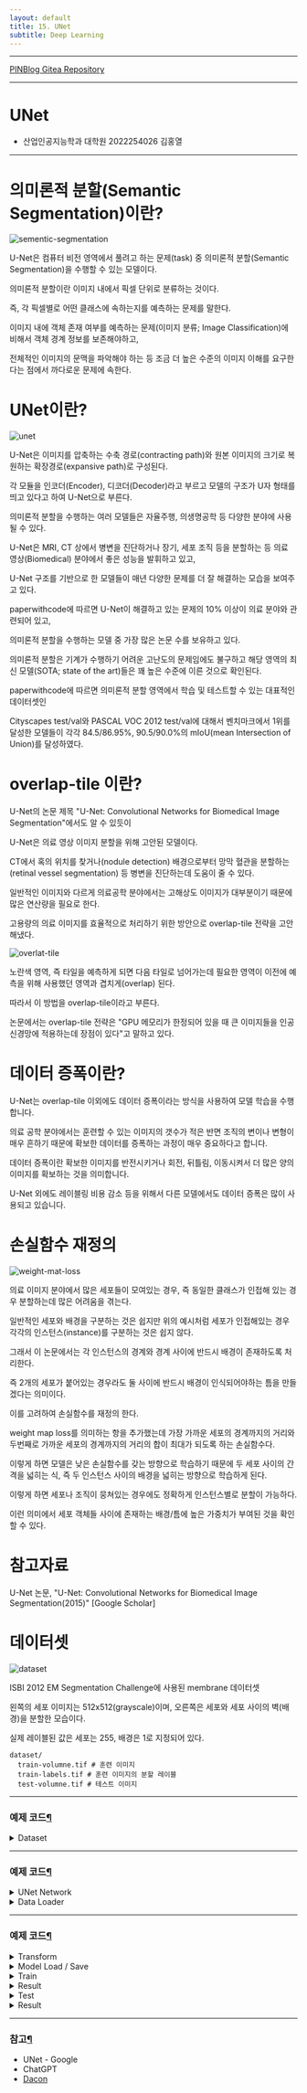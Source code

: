 ```yaml
---
layout: default
title: 15. UNet
subtitle: Deep Learning
---
```

-----

[PINBlog Gitea Repository](https://gitea.pinblog.codes/CBNU/15_UNet)

-----

# UNet
- 산업인공지능학과 대학원
    2022254026
        김홍열


---


# **의미론적 분할(Semantic Segmentation)이란?**

![sementic-segmentation](/assets/img/unet/unet1.png)

U-Net은 컴퓨터 비전 영역에서 풀려고 하는 문제(task) 중 의미론적 분할(Semantic Segmentation)을 수행할 수 있는 모델이다. 

의미론적 분할이란 이미지 내에서 픽셀 단위로 분류하는 것이다.

즉, 각 픽셀별로 어떤 클래스에 속하는지를 예측하는 문제를 말한다.

이미지 내에 객체 존재 여부를 예측하는 문제(이미지 분류; Image Classification)에 비해서 객체 경계 정보를 보존해야하고,

전체적인 이미지의 문맥을 파악해야 하는 등 조금 더 높은 수준의 이미지 이해를 요구한다는 점에서 까다로운 문제에 속한다.



# UNet이란?

![unet](/assets/img/unet/unet2.png)

U-Net은 이미지를 압축하는 수축 경로(contracting path)와 원본 이미지의 크기로 복원하는 확장경로(expansive path)로 구성된다.

각 모듈을 인코더(Encoder), 디코더(Decoder)라고 부르고 모델의 구조가 U자 형태를 띄고 있다고 하여 U-Net으로 부른다. 

의미론적 분할을 수행하는 여러 모델들은 자율주행, 의생명공학 등 다양한 분야에 사용될 수 있다. 

U-Net은 MRI, CT 상에서 병변을 진단하거나 장기, 세포 조직 등을 분할하는 등 의료 영상(Biomedical) 분야에서 좋은 성능을 발휘하고 있고, 

U-Net 구조를 기반으로 한 모델들이 매년 다양한 문제를 더 잘 해결하는 모습을 보여주고 있다. 

paperwithcode에 따르면 U-Net이 해결하고 있는 문제의 10% 이상이 의료 분야와 관련되어 있고, 

의미론적 분할을 수행하는 모델 중 가장 많은 논문 수를 보유하고 있다.

의미론적 분할은 기계가 수행하기 어려운 고난도의 문제임에도 불구하고 해당 영역의 최신 모델(SOTA; state of the art)들은 꽤 높은 수준에 이른 것으로 확인된다.

paperwithcode에 따르면 의미론적 분할 영역에서 학습 및 테스트할 수 있는 대표적인 데이터셋인

Cityscapes test/val와 PASCAL VOC 2012 test/val에 대해서 벤치마크에서 1위를 달성한 모델들이 각각 84.5/86.95%, 90.5/90.0%의 mIoU(mean Intersection of Union)를 달성하였다. 



# overlap-tile 이란?

U-Net의 논문 제목 "U-Net: Convolutional Networks for Biomedical Image Segmentation"에서도 알 수 있듯이

U-Net은 의료 영상 이미지 분할을 위해 고안된 모델이다.
 
CT에서 혹의 위치를 찾거나(nodule detection) 배경으로부터 망막 혈관을 분할하는(retinal vessel segmentation) 등 병변을 진단하는데 도움이 줄 수 있다. 

일반적인 이미지와 다르게 의료공학 분야에서는 고해상도 이미지가 대부분이기 때문에 많은 연산량을 필요로 한다. 

고용량의 의료 이미지를 효율적으로 처리하기 위한 방안으로 overlap-tile 전략을 고안해냈다. 


![overlat-tile](/assets/img/unet/unet3.png)


노란색 영역, 즉 타일을 예측하게 되면 다음 타일로 넘어가는데 필요한 영역이 이전에 예측을 위해 사용했던 영역과 겹치게(overlap) 된다.

따라서 이 방법을 overlap-tile이라고 부른다. 

논문에서는 overlap-tile 전략은 "GPU 메모리가 한정되어 있을 때 큰 이미지들을 인공 신경망에 적용하는데 장점이 있다"고 말하고 있다. 



# 데이터 증폭이란?

U-Net는 overlap-tile 이외에도 데이터 증폭이라는 방식을 사용하여 모델 학습을 수행합니다. 

의료 공학 분야에서는 훈련할 수 있는 이미지의 갯수가 적은 반면 조직의 변이나 변형이 매우 흔하기 때문에 확보한 데이터를 증폭하는 과정이 매우 중요하다고 합니다. 

데이터 증폭이란 확보한 이미지를 반전시키거나 회전, 뒤틀림, 이동시켜서 더 많은 양의 이미지를 확보하는 것을 의미합니다. 

U-Net 외에도 레이블링 비용 감소 등을 위해서 다른 모델에서도 데이터 증폭은 많이 사용되고 있습니다.



# 손실함수 재정의

![weight-mat-loss](/assets/img/unet/unet4.png)

의료 이미지 분야에서 많은 세포들이 모여있는 경우, 즉 동일한 클래스가 인접해 있는 경우 분할하는데 많은 어려움을 겪는다. 

일반적인 세포와 배경을 구분하는 것은 쉽지만 위의 예시처럼 세포가 인접해있는 경우 각각의 인스턴스(instance)를 구분하는 것은 쉽지 않다. 

그래서 이 논문에서는 각 인스턴스의 경계와 경계 사이에 반드시 배경이 존재하도록 처리한다.

즉 2개의 세포가 붙어있는 경우라도 둘 사이에 반드시 배경이 인식되어야하는 틈을 만들겠다는 의미이다.

이를 고려하여 손실함수를 재정의 한다. 

weight map loss를 의미하는 항을 추가했는데 가장 가까운 세포의 경계까지의 거리와 두번째로 가까운 세포의 경계까지의 거리의 합이 최대가 되도록 하는 손실함수다. 

이렇게 하면 모델은 낮은 손실함수를 갖는 방향으로 학습하기 때문에 두 세포 사이의 간격을 넓히는 식, 즉 두 인스턴스 사이의 배경을 넓히는 방향으로 학습하게 된다. 

이렇게 하면 세포나 조직이 뭉쳐있는 경우에도 정확하게 인스턴스별로 분할이 가능하다. 

이런 의미에서 세포 객체들 사이에 존재하는 배경/틈에 높은 가중치가 부여된 것을 확인할 수 있다. 



# 참고자료

 U-Net 논문, "U-Net: Convolutional Networks for Biomedical Image Segmentation(2015)" [Google Scholar]



# 데이터셋

![dataset](/assets/img/unet/unet5.png)

ISBI 2012 EM Segmentation Challenge에 사용된 membrane 데이터셋

왼쪽의 세포 이미지는 512x512(grayscale)이며, 오른쪽은 세포와 세포 사이의 벽(배경)을 분할한 모습이다.

실제 레이블된 값은 세포는 255, 배경은 1로 지정되어 있다.

```
dataset/
  train-volumne.tif # 훈련 이미지
  train-labels.tif # 훈련 이미지의 분할 레이블
  test-volumne.tif # 테스트 이미지
```

---

### 예제 코드[¶]()

<details>
<summary>Dataset</summary>
<div markdown="1">
  
```python

## 라이브러리 불러오기
import os
import numpy as np
from PIL import Image
import matplotlib.pyplot as plt

## 데이터 불러오기
dir_data = './dataset' 

name_label = 'train-labels.tif'
name_input = 'train-volume.tif'

img_label = Image.open(os.path.join(dir_data, name_label))
img_input = Image.open(os.path.join(dir_data, name_input))

ny, nx = img_label.size
nframe = img_label.n_frames

## train/test/val 폴더 생성
nframe_train = 24
nframe_val = 3
nframe_test = 3

dir_save_train = os.path.join(dir_data, 'train')
dir_save_val = os.path.join(dir_data, 'val')
dir_save_test = os.path.join(dir_data, 'test')

if not os.path.exists(dir_save_train):
    os.makedirs(dir_save_train)

if not os.path.exists(dir_save_val):
    os.makedirs(dir_save_val)

if not os.path.exists(dir_save_test):
    os.makedirs(dir_save_test)

## 전체 이미지 30개를 섞어줌
id_frame = np.arange(nframe)
np.random.shuffle(id_frame)

## 선택된 train 이미지를 npy 파일로 저장
offset_nframe = 0

for i in range(nframe_train):
    img_label.seek(id_frame[i + offset_nframe])
    img_input.seek(id_frame[i + offset_nframe])

    label_ = np.asarray(img_label)
    input_ = np.asarray(img_input)

    np.save(os.path.join(dir_save_train, 'label_%03d.npy' % i), label_)
    np.save(os.path.join(dir_save_train, 'input_%03d.npy' % i), input_)

## 선택된 val 이미지를 npy 파일로 저장
offset_nframe = nframe_train

for i in range(nframe_val):
    img_label.seek(id_frame[i + offset_nframe])
    img_input.seek(id_frame[i + offset_nframe])

    label_ = np.asarray(img_label)
    input_ = np.asarray(img_input)

    np.save(os.path.join(dir_save_val, 'label_%03d.npy' % i), label_)
    np.save(os.path.join(dir_save_val, 'input_%03d.npy' % i), input_)

## 선택된 test 이미지를 npy 파일로 저장
offset_nframe = nframe_train + nframe_val

for i in range(nframe_test):
    img_label.seek(id_frame[i + offset_nframe])
    img_input.seek(id_frame[i + offset_nframe])

    label_ = np.asarray(img_label)
    input_ = np.asarray(img_input)

    np.save(os.path.join(dir_save_test, 'label_%03d.npy' % i), label_)
    np.save(os.path.join(dir_save_test, 'input_%03d.npy' % i), input_)

## 이미지 시각화
plt.subplot(122)
plt.imshow(label_, cmap='gray')
plt.title('label')

plt.subplot(121)
plt.imshow(input_, cmap='gray')
plt.title('input')

plt.show()


```

![output1](/assets/img/unet/output1.png)

</div>
</details>


---

### 예제 코드[¶]()

<details>
<summary>UNet Network</summary>
<div markdown="1">
  
```python

## 라이브러리 불러오기
import os
import numpy as np

import torch
import torch.nn as nn
from torch.utils.data import DataLoader
from torch.utils.tensorboard import SummaryWriter

import matplotlib.pyplot as plt

from torchvision import transforms, datasets

## 네트워크 구축하기
class UNet(nn.Module):
    def __init__(self):
        super(UNet, self).__init__()

        # Convolution + BatchNormalization + Relu 정의하기
        def CBR2d(in_channels, out_channels, kernel_size=3, stride=1, padding=1, bias=True): 
            layers = []
            layers += [nn.Conv2d(in_channels=in_channels, out_channels=out_channels,
                                 kernel_size=kernel_size, stride=stride, padding=padding,
                                 bias=bias)]
            layers += [nn.BatchNorm2d(num_features=out_channels)]
            layers += [nn.ReLU()]

            cbr = nn.Sequential(*layers)

            return cbr

        # 수축 경로(Contracting path)
        self.enc1_1 = CBR2d(in_channels=1, out_channels=64)
        self.enc1_2 = CBR2d(in_channels=64, out_channels=64)

        self.pool1 = nn.MaxPool2d(kernel_size=2)

        self.enc2_1 = CBR2d(in_channels=64, out_channels=128)
        self.enc2_2 = CBR2d(in_channels=128, out_channels=128)

        self.pool2 = nn.MaxPool2d(kernel_size=2)

        self.enc3_1 = CBR2d(in_channels=128, out_channels=256)
        self.enc3_2 = CBR2d(in_channels=256, out_channels=256)

        self.pool3 = nn.MaxPool2d(kernel_size=2)

        self.enc4_1 = CBR2d(in_channels=256, out_channels=512)
        self.enc4_2 = CBR2d(in_channels=512, out_channels=512)

        self.pool4 = nn.MaxPool2d(kernel_size=2)

        self.enc5_1 = CBR2d(in_channels=512, out_channels=1024)

        # 확장 경로(Expansive path)
        self.dec5_1 = CBR2d(in_channels=1024, out_channels=512)

        self.unpool4 = nn.ConvTranspose2d(in_channels=512, out_channels=512,
                                          kernel_size=2, stride=2, padding=0, bias=True)

        self.dec4_2 = CBR2d(in_channels=2 * 512, out_channels=512)
        self.dec4_1 = CBR2d(in_channels=512, out_channels=256)

        self.unpool3 = nn.ConvTranspose2d(in_channels=256, out_channels=256,
                                          kernel_size=2, stride=2, padding=0, bias=True)

        self.dec3_2 = CBR2d(in_channels=2 * 256, out_channels=256)
        self.dec3_1 = CBR2d(in_channels=256, out_channels=128)

        self.unpool2 = nn.ConvTranspose2d(in_channels=128, out_channels=128,
                                          kernel_size=2, stride=2, padding=0, bias=True)

        self.dec2_2 = CBR2d(in_channels=2 * 128, out_channels=128)
        self.dec2_1 = CBR2d(in_channels=128, out_channels=64)

        self.unpool1 = nn.ConvTranspose2d(in_channels=64, out_channels=64,
                                          kernel_size=2, stride=2, padding=0, bias=True)

        self.dec1_2 = CBR2d(in_channels=2 * 64, out_channels=64)
        self.dec1_1 = CBR2d(in_channels=64, out_channels=64)

        self.fc = nn.Conv2d(in_channels=64, out_channels=1, kernel_size=1, stride=1, padding=0, bias=True)
    
    # forward 함수 정의하기
    def forward(self, x):
        enc1_1 = self.enc1_1(x)
        enc1_2 = self.enc1_2(enc1_1)
        pool1 = self.pool1(enc1_2)

        enc2_1 = self.enc2_1(pool1)
        enc2_2 = self.enc2_2(enc2_1)
        pool2 = self.pool2(enc2_2)

        enc3_1 = self.enc3_1(pool2)
        enc3_2 = self.enc3_2(enc3_1)
        pool3 = self.pool3(enc3_2)

        enc4_1 = self.enc4_1(pool3)
        enc4_2 = self.enc4_2(enc4_1)
        pool4 = self.pool4(enc4_2)

        enc5_1 = self.enc5_1(pool4)

        dec5_1 = self.dec5_1(enc5_1)

        unpool4 = self.unpool4(dec5_1)
        cat4 = torch.cat((unpool4, enc4_2), dim=1)
        dec4_2 = self.dec4_2(cat4)
        dec4_1 = self.dec4_1(dec4_2)

        unpool3 = self.unpool3(dec4_1)
        cat3 = torch.cat((unpool3, enc3_2), dim=1)
        dec3_2 = self.dec3_2(cat3)
        dec3_1 = self.dec3_1(dec3_2)

        unpool2 = self.unpool2(dec3_1)
        cat2 = torch.cat((unpool2, enc2_2), dim=1)
        dec2_2 = self.dec2_2(cat2)
        dec2_1 = self.dec2_1(dec2_2)

        unpool1 = self.unpool1(dec2_1)
        cat1 = torch.cat((unpool1, enc1_2), dim=1)
        dec1_2 = self.dec1_2(cat1)
        dec1_1 = self.dec1_1(dec1_2)

        x = self.fc(dec1_1)

        return x

```

</div>
</details>

<details>
<summary>Data Loader</summary>
<div markdown="1">

```python

# 데이터 로더를 구현하기
class Dataset(torch.utils.data.Dataset):
    def __init__(self, data_dir, transform=None):
        self.data_dir = data_dir
        self.transform = transform

        lst_data = os.listdir(self.data_dir)

        lst_label = [f for f in lst_data if f.startswith('label')]
        lst_input = [f for f in lst_data if f.startswith('input')]

        lst_label.sort()
        lst_input.sort()

        self.lst_label = lst_label
        self.lst_input = lst_input

    def __len__(self):
        return len(self.lst_label)

    def __getitem__(self, index):
        label = np.load(os.path.join(self.data_dir, self.lst_label[index]))
        input = np.load(os.path.join(self.data_dir, self.lst_input[index]))

        # 정규화
        label = label/255.0
        input = input/255.0

        # 이미지와 레이블의 차원 = 2일 경우(채널이 없을 경우, 흑백 이미지), 새로운 채널(축) 생성
        if label.ndim == 2:
            label = label[:, :, np.newaxis]
        if input.ndim == 2:
            input = input[:, :, np.newaxis]

        data = {'input': input, 'label': label}

        # transform이 정의되어 있다면 transform을 거친 데이터를 불러옴
        if self.transform:
            data = self.transform(data)

        return data


```

</div>
</details>


---

### 예제 코드[¶]()

<details>
<summary>Transform</summary>
<div markdown="1">
  
```python

# 트렌스폼 구현하기
class ToTensor(object):
    def __call__(self, data):
        label, input = data['label'], data['input']

        label = label.transpose((2, 0, 1)).astype(np.float32)
        input = input.transpose((2, 0, 1)).astype(np.float32)

        data = {'label': torch.from_numpy(label), 'input': torch.from_numpy(input)}

        return data

class Normalization(object):
    def __init__(self, mean=0.5, std=0.5):
        self.mean = mean
        self.std = std

    def __call__(self, data):
        label, input = data['label'], data['input']

        input = (input - self.mean) / self.std

        data = {'label': label, 'input': input}

        return data

class RandomFlip(object):
    def __call__(self, data):
        label, input = data['label'], data['input']

        if np.random.rand() > 0.5:
            label = np.fliplr(label)
            input = np.fliplr(input)

        if np.random.rand() > 0.5:
            label = np.flipud(label)
            input = np.flipud(input)

        data = {'label': label, 'input': input}

        return data


```

</div>
</details>

<details>
<summary>Model Load / Save</summary>
<div markdown="1">

```python

## 네트워크 저장하기
def save(ckpt_dir, net, optim, epoch):
    if not os.path.exists(ckpt_dir):
        os.makedirs(ckpt_dir)

    torch.save({'net': net.state_dict(), 'optim': optim.state_dict()},
               "%s/model_epoch%d.pth" % (ckpt_dir, epoch))

## 네트워크 불러오기
def load(ckpt_dir, net, optim):
    if not os.path.exists(ckpt_dir):
        epoch = 0
        return net, optim, epoch

    ckpt_lst = os.listdir(ckpt_dir)
    ckpt_lst.sort(key=lambda f: int(''.join(filter(str.isdigit, f))))

    dict_model = torch.load('%s/%s' % (ckpt_dir, ckpt_lst[-1]))

    net.load_state_dict(dict_model['net'])
    optim.load_state_dict(dict_model['optim'])
    epoch = int(ckpt_lst[-1].split('epoch')[1].split('.pth')[0])

    return net, optim, epoch


```

</div>
</details>

</div>
</details>


<details>
<summary>Train</summary>
<div markdown="1">

```python

# 훈련 파라미터 설정하기
lr = 1e-3
batch_size = 4
num_epoch = 20

base_dir = './drive/MyDrive/DACrew/unet'
data_dir = dir_data
ckpt_dir = os.path.join(base_dir, "checkpoint")
log_dir = os.path.join(base_dir, "log")


# 훈련을 위한 Transform과 DataLoader
transform = transforms.Compose([Normalization(mean=0.5, std=0.5), RandomFlip(), ToTensor()])

dataset_train = Dataset(data_dir=os.path.join(data_dir, 'train'), transform=transform)
loader_train = DataLoader(dataset_train, batch_size=batch_size, shuffle=True, num_workers=0)

dataset_val = Dataset(data_dir=os.path.join(data_dir, 'val'), transform=transform)
loader_val = DataLoader(dataset_val, batch_size=batch_size, shuffle=False, num_workers=0)

# 네트워크 생성하기
device = torch.device('cuda' if torch.cuda.is_available() else 'cpu')
net = UNet().to(device)

# 손실함수 정의하기
fn_loss = nn.BCEWithLogitsLoss().to(device)

# Optimizer 설정하기
optim = torch.optim.Adam(net.parameters(), lr=lr)

# 그밖에 부수적인 variables 설정하기
num_data_train = len(dataset_train)
num_data_val = len(dataset_val)

num_batch_train = np.ceil(num_data_train / batch_size)
num_batch_val = np.ceil(num_data_val / batch_size)

# 그 밖에 부수적인 functions 설정하기
fn_tonumpy = lambda x: x.to('cpu').detach().numpy().transpose(0, 2, 3, 1)
fn_denorm = lambda x, mean, std: (x * std) + mean
fn_class = lambda x: 1.0 * (x > 0.5)

# Tensorboard 를 사용하기 위한 SummaryWriter 설정
writer_train = SummaryWriter(log_dir=os.path.join(log_dir, 'train'))
writer_val = SummaryWriter(log_dir=os.path.join(log_dir, 'val'))

# 네트워크 학습시키기
st_epoch = 0
# 학습한 모델이 있을 경우 모델 로드하기
net, optim, st_epoch = load(ckpt_dir=ckpt_dir, net=net, optim=optim) 

for epoch in range(st_epoch + 1, num_epoch + 1):
        net.train()
        loss_arr = []

        for batch, data in enumerate(loader_train, 1):
            # forward pass
            label = data['label'].to(device)
            input = data['input'].to(device)

            output = net(input)

            # backward pass
            optim.zero_grad()

            loss = fn_loss(output, label)
            loss.backward()

            optim.step()

            # 손실함수 계산
            loss_arr += [loss.item()]

            print("TRAIN: EPOCH %04d / %04d | BATCH %04d / %04d | LOSS %.4f" %
                  (epoch, num_epoch, batch, num_batch_train, np.mean(loss_arr)))

            # Tensorboard 저장하기
            label = fn_tonumpy(label)
            input = fn_tonumpy(fn_denorm(input, mean=0.5, std=0.5))
            output = fn_tonumpy(fn_class(output))

            writer_train.add_image('label', label, num_batch_train * (epoch - 1) + batch, dataformats='NHWC')
            writer_train.add_image('input', input, num_batch_train * (epoch - 1) + batch, dataformats='NHWC')
            writer_train.add_image('output', output, num_batch_train * (epoch - 1) + batch, dataformats='NHWC')

        writer_train.add_scalar('loss', np.mean(loss_arr), epoch)

        with torch.no_grad():
            net.eval()
            loss_arr = []

            for batch, data in enumerate(loader_val, 1):
                # forward pass
                label = data['label'].to(device)
                input = data['input'].to(device)

                output = net(input)

                # 손실함수 계산하기
                loss = fn_loss(output, label)

                loss_arr += [loss.item()]

                print("VALID: EPOCH %04d / %04d | BATCH %04d / %04d | LOSS %.4f" %
                      (epoch, num_epoch, batch, num_batch_val, np.mean(loss_arr)))

                # Tensorboard 저장하기
                label = fn_tonumpy(label)
                input = fn_tonumpy(fn_denorm(input, mean=0.5, std=0.5))
                output = fn_tonumpy(fn_class(output))

                writer_val.add_image('label', label, num_batch_val * (epoch - 1) + batch, dataformats='NHWC')
                writer_val.add_image('input', input, num_batch_val * (epoch - 1) + batch, dataformats='NHWC')
                writer_val.add_image('output', output, num_batch_val * (epoch - 1) + batch, dataformats='NHWC')

        writer_val.add_scalar('loss', np.mean(loss_arr), epoch)

        # epoch 50마다 모델 저장하기
        if epoch % 50 == 0:
            save(ckpt_dir=ckpt_dir, net=net, optim=optim, epoch=epoch)

        writer_train.close()
        writer_val.close()


```

</div>
</details>

<details>
<summary>Result</summary>
<div markdown="1">

```plaintext

TRAIN: EPOCH 0001 / 0020 | BATCH 0001 / 0006 | LOSS 0.6337
TRAIN: EPOCH 0001 / 0020 | BATCH 0002 / 0006 | LOSS 0.5923
TRAIN: EPOCH 0001 / 0020 | BATCH 0003 / 0006 | LOSS 0.5694
TRAIN: EPOCH 0001 / 0020 | BATCH 0004 / 0006 | LOSS 0.5456
TRAIN: EPOCH 0001 / 0020 | BATCH 0005 / 0006 | LOSS 0.5214
TRAIN: EPOCH 0001 / 0020 | BATCH 0006 / 0006 | LOSS 0.5036
VALID: EPOCH 0001 / 0020 | BATCH 0001 / 0001 | LOSS 0.6128
TRAIN: EPOCH 0002 / 0020 | BATCH 0001 / 0006 | LOSS 0.4027
TRAIN: EPOCH 0002 / 0020 | BATCH 0002 / 0006 | LOSS 0.3897
TRAIN: EPOCH 0002 / 0020 | BATCH 0003 / 0006 | LOSS 0.3905
TRAIN: EPOCH 0002 / 0020 | BATCH 0004 / 0006 | LOSS 0.3856
TRAIN: EPOCH 0002 / 0020 | BATCH 0005 / 0006 | LOSS 0.3807
TRAIN: EPOCH 0002 / 0020 | BATCH 0006 / 0006 | LOSS 0.3745
VALID: EPOCH 0002 / 0020 | BATCH 0001 / 0001 | LOSS 0.5134
TRAIN: EPOCH 0003 / 0020 | BATCH 0001 / 0006 | LOSS 0.3422
TRAIN: EPOCH 0003 / 0020 | BATCH 0002 / 0006 | LOSS 0.3350
TRAIN: EPOCH 0003 / 0020 | BATCH 0003 / 0006 | LOSS 0.3372
TRAIN: EPOCH 0003 / 0020 | BATCH 0004 / 0006 | LOSS 0.3337
TRAIN: EPOCH 0003 / 0020 | BATCH 0005 / 0006 | LOSS 0.3293
TRAIN: EPOCH 0003 / 0020 | BATCH 0006 / 0006 | LOSS 0.3286
VALID: EPOCH 0003 / 0020 | BATCH 0001 / 0001 | LOSS 0.4308
TRAIN: EPOCH 0004 / 0020 | BATCH 0001 / 0006 | LOSS 0.3094
TRAIN: EPOCH 0004 / 0020 | BATCH 0002 / 0006 | LOSS 0.3079
TRAIN: EPOCH 0004 / 0020 | BATCH 0003 / 0006 | LOSS 0.3090
TRAIN: EPOCH 0004 / 0020 | BATCH 0004 / 0006 | LOSS 0.3078
...
TRAIN: EPOCH 0020 / 0020 | BATCH 0004 / 0006 | LOSS 0.2127
TRAIN: EPOCH 0020 / 0020 | BATCH 0005 / 0006 | LOSS 0.2115
TRAIN: EPOCH 0020 / 0020 | BATCH 0006 / 0006 | LOSS 0.2120
VALID: EPOCH 0020 / 0020 | BATCH 0001 / 0001 | LOSS 0.2045


```


</div>
</details>


<details>
<summary>Test</summary>
<div markdown="1">

```python

transform = transforms.Compose([Normalization(mean=0.5, std=0.5), ToTensor()])

dataset_test = Dataset(data_dir=os.path.join(data_dir, 'test'), transform=transform)
loader_test = DataLoader(dataset_test, batch_size=batch_size, shuffle=False, num_workers=0)

# 그밖에 부수적인 variables 설정하기
num_data_test = len(dataset_test)
num_batch_test = np.ceil(num_data_test / batch_size)

# 결과 디렉토리 생성하기
result_dir = os.path.join(base_dir, 'result')
if not os.path.exists(result_dir):
    os.makedirs(os.path.join(result_dir, 'png'))
    os.makedirs(os.path.join(result_dir, 'numpy'))


net, optim, st_epoch = load(ckpt_dir=ckpt_dir, net=net, optim=optim)

with torch.no_grad():
      net.eval()
      loss_arr = []

      for batch, data in enumerate(loader_test, 1):
          # forward pass
          label = data['label'].to(device)
          input = data['input'].to(device)

          output = net(input)

          # 손실함수 계산하기
          loss = fn_loss(output, label)

          loss_arr += [loss.item()]

          print("TEST: BATCH %04d / %04d | LOSS %.4f" %
                (batch, num_batch_test, np.mean(loss_arr)))

          # Tensorboard 저장하기
          label = fn_tonumpy(label)
          input = fn_tonumpy(fn_denorm(input, mean=0.5, std=0.5))
          output = fn_tonumpy(fn_class(output))

          # 테스트 결과 저장하기
          for j in range(label.shape[0]):
              id = num_batch_test * (batch - 1) + j

              plt.imsave(os.path.join(result_dir, 'png', 'label_%04d.png' % id), label[j].squeeze(), cmap='gray')
              plt.imsave(os.path.join(result_dir, 'png', 'input_%04d.png' % id), input[j].squeeze(), cmap='gray')
              plt.imsave(os.path.join(result_dir, 'png', 'output_%04d.png' % id), output[j].squeeze(), cmap='gray')

              np.save(os.path.join(result_dir, 'numpy', 'label_%04d.npy' % id), label[j].squeeze())
              np.save(os.path.join(result_dir, 'numpy', 'input_%04d.npy' % id), input[j].squeeze())
              np.save(os.path.join(result_dir, 'numpy', 'output_%04d.npy' % id), output[j].squeeze())

print("AVERAGE TEST: BATCH %04d / %04d | LOSS %.4f" %
        (batch, num_batch_test, np.mean(loss_arr)))


```


</div>
</details>


<details>
<summary>Result</summary>
<div markdown="1">

```python

##
lst_data = os.listdir(os.path.join(result_dir, 'numpy'))

lst_label = [f for f in lst_data if f.startswith('label')]
lst_input = [f for f in lst_data if f.startswith('input')]
lst_output = [f for f in lst_data if f.startswith('output')]

lst_label.sort()
lst_input.sort()
lst_output.sort()

##
id = 0

label = np.load(os.path.join(result_dir,"numpy", lst_label[id]))
input = np.load(os.path.join(result_dir,"numpy", lst_input[id]))
output = np.load(os.path.join(result_dir,"numpy", lst_output[id]))

## 플롯 그리기
plt.figure(figsize=(8,6))
plt.subplot(131)
plt.imshow(input, cmap='gray')
plt.title('input')

plt.subplot(132)
plt.imshow(label, cmap='gray')
plt.title('label')

plt.subplot(133)
plt.imshow(output, cmap='gray')
plt.title('output')

plt.show()


```

![output](/assets/img/unet/output5.png)


</div>
</details>


---

### 참고[¶]()

- UNet - Google
- ChatGPT
- [Dacon](https://dacon.io/forum/405807?dtype=recent)
